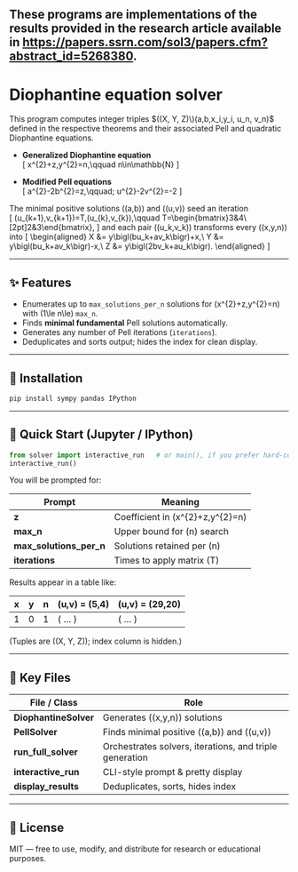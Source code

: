 ## These programs are implementations of the results provided in the research article available in https://papers.ssrn.com/sol3/papers.cfm?abstract_id=5268380. 

# Diophantine equation solver 

This program computes integer triples $((X, Y, Z)\)(a,b,x_i,y_i, u_n, v_n)$ defined in the respective theorems and their associated Pell and quadratic Diophantine equations. 

- **Generalized Diophantine equation**  
  \[
  x^{2}+z\,y^{2}=n,\qquad n\in\mathbb{N}
  \]

- **Modified Pell equations**  
  \[
  a^{2}-2b^{2}=z,\qquad\;
  u^{2}-2v^{2}=-2
  \]

The minimal positive solutions \((a,b)\) and \((u,v)\) seed an iteration  
\[
(u_{k+1},v_{k+1})=T\,(u_{k},v_{k}),\qquad 
T=\begin{bmatrix}3&4\\[2pt]2&3\end{bmatrix},
\]
and each pair \((u_k,v_k)\) transforms every \((x,y,n)\) into
\[
\begin{aligned}
X &= y\bigl(bu_k+av_k\bigr)+x,\\
Y &= y\bigl(bu_k+av_k\bigr)-x,\\
Z &= y\bigl(2bv_k+au_k\bigr).
\end{aligned}
\]

---

## ✨ Features

- Enumerates up to `max_solutions_per_n` solutions for \(x^{2}+z\,y^{2}=n\) with \(1\le n\le\) `max_n`.
- Finds **minimal fundamental** Pell solutions automatically.
- Generates any number of Pell iterations (`iterations`).
- Deduplicates and sorts output; hides the index for clean display.

---

## 🔧 Installation

```bash
pip install sympy pandas IPython
```

---

## 🚀 Quick Start (Jupyter / IPython)

```python
from solver import interactive_run   # or main(), if you prefer hard-coded defaults
interactive_run()
```

You will be prompted for:

| Prompt | Meaning |
|--------|---------|
| **z** | Coefficient in \(x^{2}+z\,y^{2}=n\) |
| **max_n** | Upper bound for \(n\) search |
| **max_solutions_per_n** | Solutions retained per \(n\) |
| **iterations** | Times to apply matrix \(T\) |

Results appear in a table like:

| x | y | n | (u,v) = (5,4) | (u,v) = (29,20) |
|---|---|----|--------------|-----------------|
| 1 | 0 | 1  | ( … )        | ( … )           |

(Tuples are \((X, Y, Z)\); index column is hidden.)

---

## 📂 Key Files

| File / Class | Role |
|--------------|------|
| **DiophantineSolver** | Generates \((x,y,n)\) solutions |
| **PellSolver**        | Finds minimal positive \((a,b)\) and \((u,v)\) |
| **run_full_solver**   | Orchestrates solvers, iterations, and triple generation |
| **interactive_run**   | CLI-style prompt & pretty display |
| **display_results**   | Deduplicates, sorts, hides index |

---

## 📝 License

MIT — free to use, modify, and distribute for research or educational purposes.
